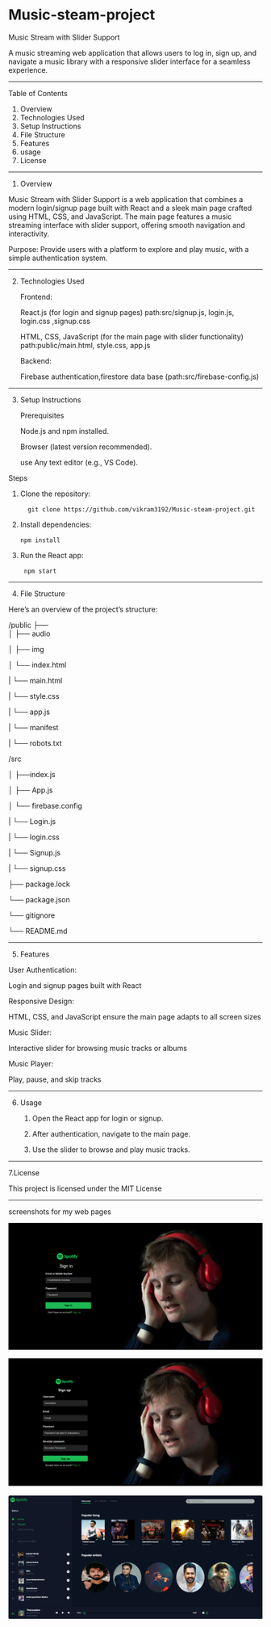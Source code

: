 # Music-steam-project


Music Stream with Slider Support

 A music streaming web application that allows users to log in, sign up, and navigate a music library with a responsive slider interface for a seamless experience.


---

Table of Contents

1. Overview
2. Technologies Used
3. Setup Instructions
4. File Structure
5. Features
6. usage
7. License


---

1. Overview

  Music Stream with Slider Support is a web application that combines a modern login/signup page built with React and a sleek main page crafted using HTML, CSS, and JavaScript.
 The main page features a music streaming interface with slider support, offering smooth navigation and interactivity.

 Purpose: Provide users with a platform to explore and play music, with a simple authentication system.





---

2. Technologies Used

   Frontend:

   React.js (for login and signup pages)  path:src/signup.js, login.js, login.css ,signup.css

   HTML, CSS, JavaScript (for the main page with slider functionality) path:public/main.html, style.css, app.js


    Backend:

     Firebase authentication,firestore data base (path:src/firebase-config.js)



---

3. Setup Instructions

   Prerequisites

    Node.js and npm installed.

   Browser (latest version recommended).

    use Any text editor (e.g., VS Code).


Steps

1. Clone the repository:

         git clone https://github.com/vikram3192/Music-steam-project.git



2. Install dependencies:

       npm install


3. Run the React app:

        npm start




---

4. File Structure

Here’s an overview of the project’s structure:

/public
├──      
│   ├── audio

│   ├── img

│   └── index.html

|   └── main.html 

|   └── style.css

|   └── app.js

|   └── manifest

|   └── robots.txt


/src    

│   ├──index.js

│   ├── App.js

│   └── firebase.config

|   └──  Login.js

|   └──  login.css

|   └──  Signup.js

|   └──  signup.css

├── package.lock   

└── package.json

└── gitignore

└── README.md


---

5. Features

User Authentication:

  Login and signup pages built with React

Responsive Design:
   
  HTML, CSS, and JavaScript ensure the main page adapts to all screen sizes


Music Slider:

  Interactive slider for browsing music tracks or albums


 Music Player:

   Play, pause, and skip tracks




---

6. Usage

   1. Open the React app for login or signup.


   2. After authentication, navigate to the main page.


   3. Use the slider to browse and play music tracks.


---

7.License
    
   This project is licensed under the MIT License 






---

screenshots for my web pages

![image alt](https://github.com/vikram3192/Music-steam-project/blob/606ed4d1022c50e5499537875ee0c06bdc06dfba/Screenshot%202024-12-21%20062359.png)

![image alt](https://github.com/vikram3192/Music-steam-project/blob/4948c951822e1d3075669d37643c3fb7635353d7/Screenshot%202024-12-21%20062416.png)

![image alt](https://github.com/vikram3192/Music-steam-project/blob/2a12437c8bec7962171ce7f7c1bf741df3fa1735/Screenshot%202024-12-21%20062446.png)

